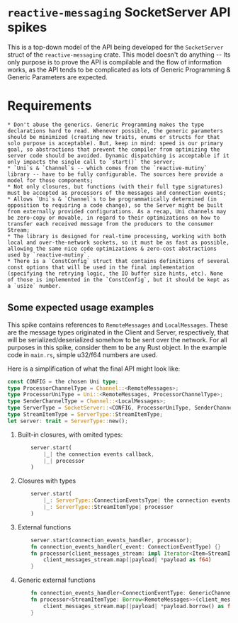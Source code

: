 # `reactive-messaging` SocketServer API spikes

This is a top-down model of the API being developed for the `SocketServer` struct of the `reactive-messaging` crate.
This model doesn't do anything -- Its only purpose is to prove the API is compilable and the flow of information works, as the API tends to be complicated as lots of Generic Programming & Generic Parameters are expected.

# Requirements

    * Don't abuse the generics. Generic Programming makes the type declarations hard to read. Whenever possible, the generic parameters should be minimized (creating new traits, enums or structs for that solo purpose is acceptable). But, keep in mind: speed is our primary goal, so abstractions that prevent the compiler from optimizing the server code should be avoided. Dynamic dispatching is acceptable if it only impacts the single call to `start()` the server;
    * `Uni`s & `Channel`s -- which comes from the `reactive-mutiny` library -- have to be fully configurable. The sources here provide a model for those components;
    * Not only closures, but functions (with their full type signatures) must be accepted as processors of the messages and connection events;
    * Allows `Uni`s & `Channel`s to be programmatically determined (in opposition to requiring a code change), so the Server might be built from externally provided configurations. As a recap, Uni channels may be zero-copy or movable, in regard to their optimizations on how to transfer each received message from the producers to the consumer Stream;
    * The library is designed for real-time processing, working with both local and over-the-network sockets, so it must be as fast as possible, allowing the same nice code optimizations & zero-cost abstractions used by `reactive-mutiny`.
    * There is a `ConstConfig` struct that contains definitions of several const options that will be used in the final implementation (specifying the retrying logic, the IO buffer size hints, etc). None of those is implemented in the `ConstConfig`, but it should be kept as a `usize` number.

## Some expected usage examples

This spike contains references to `RemoteMessages` and `LocalMessages`.
These are the message types originated in the Client and Server, respectively, that will be serialized/deserialized somehow to be sent over the network.
For all purposes in this spike, consider them to be any Rust object.
In the example code in `main.rs`, simple u32/f64 numbers are used.

Here is a simplification of what the final API might look like:

```rust
const CONFIG = the chosen Uni type;
type ProcessorChannelType = Channel::<RemoteMessages>;
type ProcessorUniType = Uni::<RemoteMessages, ProcessorChannelType>;
type SenderChannelType = Channel::<LocalMessages>;
type ServerType = SocketServer::<CONFIG, ProcessorUniType, SenderChannelType>;
type StreamItemType = ServerType::StreamItemType;
let server: trait = ServerType::new();
```

1. Built-in closures, with omited types:

    ```rust
        server.start(
            |_| the connection events callback,
            |_| processor 
        )
    ```

2. Closures with types
    ```rust
        server.start(
            |_: ServerType::ConnectionEventsType| the connection events callback,
            |_: ServerType::StreamItemType| processor 
        )
    ```

3. External functions
    ```rust
        server.start(connection_events_handler, processor);
        fn connection_events_handler(_event: ConnectionEventType) {}
        fn processor(client_messages_stream: impl Iterator<Item=StreamItemType>) -> impl Iterator<Item=LocalMessages> {
            client_messages_stream.map(|payload| *payload as f64)
        }
    ```

4. Generic external functions
    ```rust
        fn connection_events_handler<ConnectionEventType: GenericChannel>(_event: ConnectionEventType) {}
        fn processor<StreamItemType: Borrow<RemoteMessages>>(client_messages_stream: impl Iterator<Item=StreamItemType>) -> impl Iterator<Item=LocalMessages> {
            client_messages_stream.map(|payload| *payload.borrow() as f64)
        }

    ```